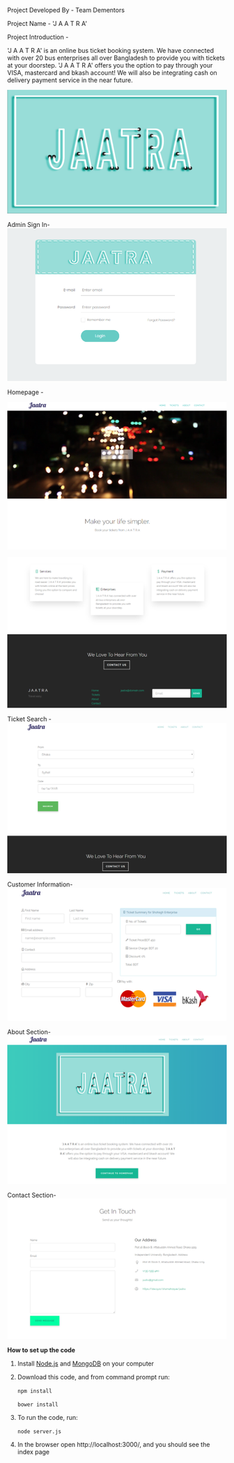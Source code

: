 Project Developed By - Team Dementors

Project Name - 'J A A T R A'

Project Introduction - 

'J A A T R A' is an online bus ticket booking system. 
We have connected with over 20 bus enterprises all over Bangladesh to provide you with tickets at your doorstep.
'J A A T R A' offers you the option to pay through your VISA, mastercard and bkash account! 
We will also be integrating cash on delivery payment service in the near future.

![alt text](https://github.com/iub-cse-shq/jaatra/blob/master/public/images/jaatraLOGO.jpg "jaatraLOGO")

Admin Sign In-
![alt text](https://github.com/iub-cse-shq/jaatra/blob/master/public/images/signIn.PNG "Signin View")


Homepage -

![alt text](https://github.com/iub-cse-shq/jaatra/blob/master/public/images/JaatraHome.PNG "Home Page Image")

![alt text](https://github.com/iub-cse-shq/jaatra/blob/master/public/images/JaatraHomeTwo.PNG "Home Page Image")


Ticket Search -
![alt text](https://github.com/iub-cse-shq/jaatra/blob/master/public/images/jaatraticketSearch.PNG "Ticket Search")

Customer Information-
![alt text](https://github.com/iub-cse-shq/jaatra/blob/master/public/images/customerInfoPage.PNG "Customer Information Page")

About Section-
![alt text](https://github.com/iub-cse-shq/jaatra/blob/master/public/images/JaatraAbout.PNG "About Section")

Contact Section-
![alt text](https://github.com/iub-cse-shq/jaatra/blob/master/public/images/jaatraContact.PNG "Contact")



**How to set up the code**

1. Install [Node.js](https://nodejs.org/en/download/) and [MongoDB](https://www.mongodb.com/download-center?jmp=nav) on your computer

2. Download this code, and from command prompt run:

   `npm install`


   `bower install`


3. To run the code, run:

    `node server.js`

    
4. In the browser open http://localhost:3000/, and you should see the index page


